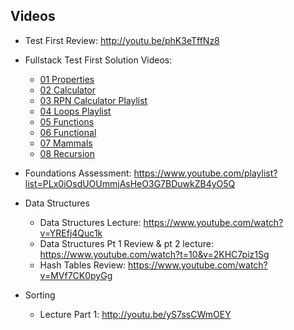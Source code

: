## Videos

* Test First Review: http://youtu.be/phK3eTffNz8

* Fullstack Test First Solution Videos:
	- [01 Properties](https://www.youtube.com/watch?v=YDoRg2topuA)
	- [02 Calculator](https://www.youtube.com/watch?v=komtSeCkzCA)
	- [03 RPN Calculator Playlist](https://www.youtube.com/playlist?list=PLx0iOsdUOUmnfk2sgE6qjfmAk6vbQVcNG)
	- [04 Loops Playlist](https://www.youtube.com/watch?v=66bl0bvyH2M&list=PLx0iOsdUOUmmHlW6T7IPy8uyiSgZp9R-E)
	- [05 Functions](https://www.youtube.com/watch?v=LczpgfVgwq0)
	- [06 Functional](https://www.youtube.com/watch?v=fbf7aLX9dx4&feature=youtu.be)
	- [07 Mammals](https://www.youtube.com/playlist?list=PLx0iOsdUOUmkJGuH7-4KJ6dToxFJzgVFh)
	- [08 Recursion](https://www.youtube.com/playlist?list=PLx0iOsdUOUmmrCVtFYTSvFgytB34qWT8a)

* Foundations Assessment: https://www.youtube.com/playlist?list=PLx0iOsdUOUmmjAsHeO3G7BDuwkZB4yO5Q

* Data Structures
  - Data Structures Lecture: https://www.youtube.com/watch?v=YREfj4Quc1k
  - Data Structures Pt 1 Review & pt 2 lecture: https://www.youtube.com/watch?t=10&v=2KHC7piz1Sg
  - Hash Tables Review: https://www.youtube.com/watch?v=MVf7CK0pyGg

* Sorting
  - Lecture Part 1: http://youtu.be/yS7ssCWmOEY
  

